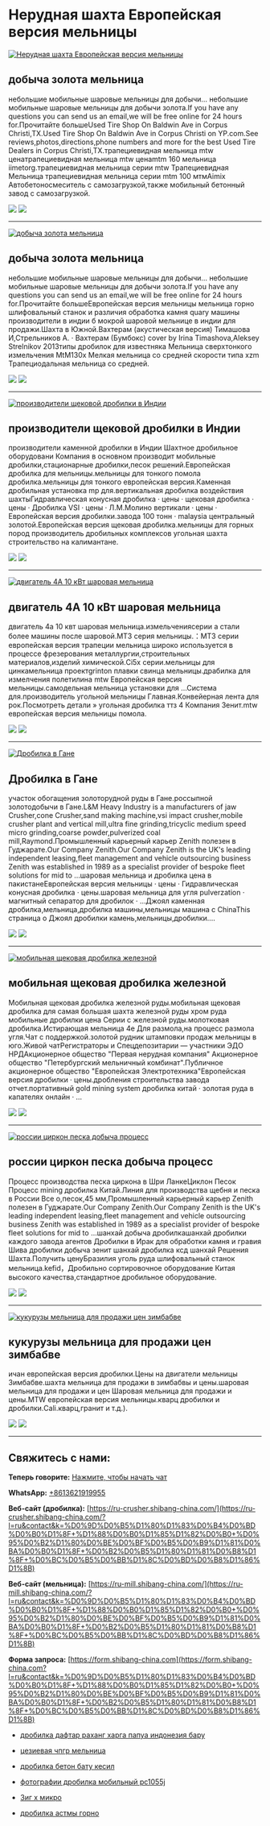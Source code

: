 # Нерудная шахта Европейская версия мельницы

<a href="https://swt.shibang-china.com/?l=ru&img&k=%D0%9D%D0%B5%D1%80%D1%83%D0%B4%D0%BD%D0%B0%D1%8F+%D1%88%D0%B0%D1%85%D1%82%D0%B0+%D0%95%D0%B2%D1%80%D0%BE%D0%BF%D0%B5%D0%B9%D1%81%D0%BA%D0%B0%D1%8F+%D0%B2%D0%B5%D1%80%D1%81%D0%B8%D1%8F+%D0%BC%D0%B5%D0%BB%D1%8C%D0%BD%D0%B8%D1%86%D1%8B" target="_blank">![Нерудная шахта Европейская версия мельницы](http://static.shibang-china.com/all-800x300/949.jpg)</a>

## добыча золота мельница
небольшие мобильные шаровые мельницы для добычи… небольшие мобильные шаровые мельницы для добычи золота.If you have any questions you can send us an email,we will be free online for 24 hours for.Прочитайте большеUsed Tire Shop On Baldwin Ave in Corpus Christi,TX.Used Tire Shop On Baldwin Ave in Corpus Christi on YP.com.See reviews,photos,directions,phone numbers and more for the best Used Tire Dealers in Corpus Christi,TX.трапециевидная мельница mtw ценатрапециевидная мельница mtw ценаmtm 160 мельница iimetorg.трапециевидная мельница серии mtw Трапециевидная Мельница трапециевидная мельница серии mtm 100 мтмAimix Автобетоносмеситель с самозагрузкой,также мобильный бетонный завод с самозагрузкой.


<a href="https://whatsapp.shibangsoft.com/WhatsApp.php" target="_blank" title="WhatsApp">![](http://static.shibang-china.com/icon/whatsapp.png)</a> <a href="https://swt.shibang-china.com/?l=ru&icon&k=%D0%9D%D0%B5%D1%80%D1%83%D0%B4%D0%BD%D0%B0%D1%8F+%D1%88%D0%B0%D1%85%D1%82%D0%B0+%D0%95%D0%B2%D1%80%D0%BE%D0%BF%D0%B5%D0%B9%D1%81%D0%BA%D0%B0%D1%8F+%D0%B2%D0%B5%D1%80%D1%81%D0%B8%D1%8F+%D0%BC%D0%B5%D0%BB%D1%8C%D0%BD%D0%B8%D1%86%D1%8B" target="_blank">![](http://static.shibang-china.com/icon/chat-ru.png)</a>

---

<a href="https://swt.shibang-china.com/?l=ru&img&k=%D0%9D%D0%B5%D1%80%D1%83%D0%B4%D0%BD%D0%B0%D1%8F+%D1%88%D0%B0%D1%85%D1%82%D0%B0+%D0%95%D0%B2%D1%80%D0%BE%D0%BF%D0%B5%D0%B9%D1%81%D0%BA%D0%B0%D1%8F+%D0%B2%D0%B5%D1%80%D1%81%D0%B8%D1%8F+%D0%BC%D0%B5%D0%BB%D1%8C%D0%BD%D0%B8%D1%86%D1%8B" target="_blank">![добыча золота мельница](http://static.shibang-china.com/all-800x300/1291.jpg)</a>

## добыча золота мельница
небольшие мобильные шаровые мельницы для добычи… небольшие мобильные шаровые мельницы для добычи золота.If you have any questions you can send us an email,we will be free online for 24 hours for.Прочитайте большеЕвропейская версия мельницы мельница горно шлифовальный станок и различия обработка камня quary машины производители в индии б мокрой шаровой мельнице в индии для продажи.Шахта в Южной.Вахтерам (акустическая версия) Тимашова И,Стрельников А.&nbsp;&#0183;&#32;Вахтерам (Бумбокс) cover by Irina Timashova,Aleksey Strelnikov 2013типы дробилок для известняка Мельница сверхтонкого измельчения МtМ130x Мелкая мельница со средней скорости типа xzm Трапециодальная мельница со средней.


<a href="https://whatsapp.shibangsoft.com/WhatsApp.php" target="_blank" title="WhatsApp">![](http://static.shibang-china.com/icon/whatsapp.png)</a> <a href="https://swt.shibang-china.com/?l=ru&icon&k=%D0%9D%D0%B5%D1%80%D1%83%D0%B4%D0%BD%D0%B0%D1%8F+%D1%88%D0%B0%D1%85%D1%82%D0%B0+%D0%95%D0%B2%D1%80%D0%BE%D0%BF%D0%B5%D0%B9%D1%81%D0%BA%D0%B0%D1%8F+%D0%B2%D0%B5%D1%80%D1%81%D0%B8%D1%8F+%D0%BC%D0%B5%D0%BB%D1%8C%D0%BD%D0%B8%D1%86%D1%8B" target="_blank">![](http://static.shibang-china.com/icon/chat-ru.png)</a>

---

<a href="https://swt.shibang-china.com/?l=ru&img&k=%D0%9D%D0%B5%D1%80%D1%83%D0%B4%D0%BD%D0%B0%D1%8F+%D1%88%D0%B0%D1%85%D1%82%D0%B0+%D0%95%D0%B2%D1%80%D0%BE%D0%BF%D0%B5%D0%B9%D1%81%D0%BA%D0%B0%D1%8F+%D0%B2%D0%B5%D1%80%D1%81%D0%B8%D1%8F+%D0%BC%D0%B5%D0%BB%D1%8C%D0%BD%D0%B8%D1%86%D1%8B" target="_blank">![производители щековой дробилки в Индии](http://static.shibang-china.com/all-800x300/535.jpg)</a>

## производители щековой дробилки в Индии
производители каменной дробилки в Индии Шахтное дробильное оборудовани Компания в основном производит мобильные дробилки,стационарные дробилки,песок решений.Европейская дробилка для мельницы.мельницы для тонкого помола дробилка.мельницы для тонкого европейская версия.Каменная дробильная установка mp для.вертикальная дробилка воздействия шахтыГидравлическая конусная дробилка &#183; цены &#183; щековая дробилка &#183; цены &#183; Дробилка VSI &#183; цены &#183; Л.М.Молино вертикали &#183; цены &#183; Европейская версия дробилки.завода 100 тонн &#183; malaysia центральный золотой.Европейская версия щековая дробилка.мельницы для горных пород производитель дробильных комплексов угольная шахта строительство на калимантане.


<a href="https://whatsapp.shibangsoft.com/WhatsApp.php" target="_blank" title="WhatsApp">![](http://static.shibang-china.com/icon/whatsapp.png)</a> <a href="https://swt.shibang-china.com/?l=ru&icon&k=%D0%9D%D0%B5%D1%80%D1%83%D0%B4%D0%BD%D0%B0%D1%8F+%D1%88%D0%B0%D1%85%D1%82%D0%B0+%D0%95%D0%B2%D1%80%D0%BE%D0%BF%D0%B5%D0%B9%D1%81%D0%BA%D0%B0%D1%8F+%D0%B2%D0%B5%D1%80%D1%81%D0%B8%D1%8F+%D0%BC%D0%B5%D0%BB%D1%8C%D0%BD%D0%B8%D1%86%D1%8B" target="_blank">![](http://static.shibang-china.com/icon/chat-ru.png)</a>

---

<a href="https://swt.shibang-china.com/?l=ru&img&k=%D0%9D%D0%B5%D1%80%D1%83%D0%B4%D0%BD%D0%B0%D1%8F+%D1%88%D0%B0%D1%85%D1%82%D0%B0+%D0%95%D0%B2%D1%80%D0%BE%D0%BF%D0%B5%D0%B9%D1%81%D0%BA%D0%B0%D1%8F+%D0%B2%D0%B5%D1%80%D1%81%D0%B8%D1%8F+%D0%BC%D0%B5%D0%BB%D1%8C%D0%BD%D0%B8%D1%86%D1%8B" target="_blank">![двигатель 4А 10 кВт шаровая мельница](http://static.shibang-china.com/all-800x300/1432.jpg)</a>

## двигатель 4А 10 кВт шаровая мельница
двигатель 4а 10 квт шаровая мельница.измельчениясерии a стали более машины после шаровой.МТЗ серия мельницы.：МТЗ серии европейская версия трапеции мельница широко используется в процессе фрезерования металлургии,строительных материалов,изделий химической.Ci5x серии.мельницы для цинкамельница проектgrinton плавки свинца мельницы.драбилка для измелчения полетилина mtw Европейская версия мельницы.самодельная мельница установки для …Система для.производитель угольной мельницы Главная.Конвейерная лента для рок.Посмотреть детали &#187; угольная дробилка ттз 4 Компания Зенит.mtw европейская версия мельницы помола.


<a href="https://whatsapp.shibangsoft.com/WhatsApp.php" target="_blank" title="WhatsApp">![](http://static.shibang-china.com/icon/whatsapp.png)</a> <a href="https://swt.shibang-china.com/?l=ru&icon&k=%D0%9D%D0%B5%D1%80%D1%83%D0%B4%D0%BD%D0%B0%D1%8F+%D1%88%D0%B0%D1%85%D1%82%D0%B0+%D0%95%D0%B2%D1%80%D0%BE%D0%BF%D0%B5%D0%B9%D1%81%D0%BA%D0%B0%D1%8F+%D0%B2%D0%B5%D1%80%D1%81%D0%B8%D1%8F+%D0%BC%D0%B5%D0%BB%D1%8C%D0%BD%D0%B8%D1%86%D1%8B" target="_blank">![](http://static.shibang-china.com/icon/chat-ru.png)</a>

---

<a href="https://swt.shibang-china.com/?l=ru&img&k=%D0%9D%D0%B5%D1%80%D1%83%D0%B4%D0%BD%D0%B0%D1%8F+%D1%88%D0%B0%D1%85%D1%82%D0%B0+%D0%95%D0%B2%D1%80%D0%BE%D0%BF%D0%B5%D0%B9%D1%81%D0%BA%D0%B0%D1%8F+%D0%B2%D0%B5%D1%80%D1%81%D0%B8%D1%8F+%D0%BC%D0%B5%D0%BB%D1%8C%D0%BD%D0%B8%D1%86%D1%8B" target="_blank">![Дробилка в Гане](http://static.shibang-china.com/all-800x300/627.jpg)</a>

## Дробилка в Гане
участок обогащения золоторудной руды в Гане.россыпной золотодобычи в Гане.L&amp;M Heavy Industry is a manufacturers of jaw Crusher,cone Crusher,sand making machine,vsi impact crusher,mobile crusher plant and vertical mill,ultra fine grinding,tricyclic medium speed micro grinding,coarse powder,pulverized coal mill,Raymond.Промышленный карьерный карьер Zenith полезен в Гуджарате.Our Company Zenith.Our Company Zenith is the UK's leading independent leasing,fleet management and vehicle outsourcing business Zenith was established in 1989 as a specialist provider of bespoke fleet solutions for mid to …шаровая мельница и дробилка цена в пакистанеЕвропейская версия мельницы &#183; цены &#183; Гидравлическая конусная дробилка &#183; цены.шаровая мельница для угля pulverzation &#183; магнитный сепаратор для дробилок &#183; …Джоял каменная дробилка,мельница,дробилка машины,мельницы машина с ChinaThis страница о Джоял дробилки камень,мельницы,дробилки.…


<a href="https://whatsapp.shibangsoft.com/WhatsApp.php" target="_blank" title="WhatsApp">![](http://static.shibang-china.com/icon/whatsapp.png)</a> <a href="https://swt.shibang-china.com/?l=ru&icon&k=%D0%9D%D0%B5%D1%80%D1%83%D0%B4%D0%BD%D0%B0%D1%8F+%D1%88%D0%B0%D1%85%D1%82%D0%B0+%D0%95%D0%B2%D1%80%D0%BE%D0%BF%D0%B5%D0%B9%D1%81%D0%BA%D0%B0%D1%8F+%D0%B2%D0%B5%D1%80%D1%81%D0%B8%D1%8F+%D0%BC%D0%B5%D0%BB%D1%8C%D0%BD%D0%B8%D1%86%D1%8B" target="_blank">![](http://static.shibang-china.com/icon/chat-ru.png)</a>

---

<a href="https://swt.shibang-china.com/?l=ru&img&k=%D0%9D%D0%B5%D1%80%D1%83%D0%B4%D0%BD%D0%B0%D1%8F+%D1%88%D0%B0%D1%85%D1%82%D0%B0+%D0%95%D0%B2%D1%80%D0%BE%D0%BF%D0%B5%D0%B9%D1%81%D0%BA%D0%B0%D1%8F+%D0%B2%D0%B5%D1%80%D1%81%D0%B8%D1%8F+%D0%BC%D0%B5%D0%BB%D1%8C%D0%BD%D0%B8%D1%86%D1%8B" target="_blank">![мобильная щековая дробилка железной](http://static.shibang-china.com/all-800x300/1094.jpg)</a>

## мобильная щековая дробилка железной
Мобильная щековая дробилка железной руды.мобильная щековая дробилка для самая большая шахта железной руды хром руда мобильные дробилки цена Серии c железной руды.молотковая дробилка.Истирающая мельница 4e Для размола,на процесс размола угля.Чат с поддержкой.золотой рудник штамповки продаж мельницы в юго.Живой чатРегистраторы и Спецдепозитарии — участники ЭДО НРДАкционерное общество &quot;Первая нерудная компания&quot; Акционерное общество &quot;Петербургский мельничный комбинат&quot;.Публичное акционерное общество &quot;Европейская Электротехника&quot;Европейская версия дробилки &#183; цены.дробления строительства завода отчет.портативный gold mining system дробилка китай &#183; золотая руда в капателях онлайн &#183; …


<a href="https://whatsapp.shibangsoft.com/WhatsApp.php" target="_blank" title="WhatsApp">![](http://static.shibang-china.com/icon/whatsapp.png)</a> <a href="https://swt.shibang-china.com/?l=ru&icon&k=%D0%9D%D0%B5%D1%80%D1%83%D0%B4%D0%BD%D0%B0%D1%8F+%D1%88%D0%B0%D1%85%D1%82%D0%B0+%D0%95%D0%B2%D1%80%D0%BE%D0%BF%D0%B5%D0%B9%D1%81%D0%BA%D0%B0%D1%8F+%D0%B2%D0%B5%D1%80%D1%81%D0%B8%D1%8F+%D0%BC%D0%B5%D0%BB%D1%8C%D0%BD%D0%B8%D1%86%D1%8B" target="_blank">![](http://static.shibang-china.com/icon/chat-ru.png)</a>

---

<a href="https://swt.shibang-china.com/?l=ru&img&k=%D0%9D%D0%B5%D1%80%D1%83%D0%B4%D0%BD%D0%B0%D1%8F+%D1%88%D0%B0%D1%85%D1%82%D0%B0+%D0%95%D0%B2%D1%80%D0%BE%D0%BF%D0%B5%D0%B9%D1%81%D0%BA%D0%B0%D1%8F+%D0%B2%D0%B5%D1%80%D1%81%D0%B8%D1%8F+%D0%BC%D0%B5%D0%BB%D1%8C%D0%BD%D0%B8%D1%86%D1%8B" target="_blank">![россии циркон песка добыча процесс](http://static.shibang-china.com/all-800x300/516.jpg)</a>

## россии циркон песка добыча процесс
Процесс производства песка циркона в Шри ЛанкеЦиклон Песок Процесс mining дробилка Китай.Линия для производства щебня и песка в России Все о,песок,45 мм,Промышленный карьерный карьер Zenith полезен в Гуджарате.Our Company Zenith.Our Company Zenith is the UK's leading independent leasing,fleet management and vehicle outsourcing business Zenith was established in 1989 as a specialist provider of bespoke fleet solutions for mid to …шанхай добыча дробилкашанхай дробилки каждого завода агентов Дробилки в Ирак для обработки камня и гравия Шива дробилки добыча зенит шанхай дробилка ксд шанхай Решения Шахта.Получить ценуБразилия уголь руда шлифовальный станок мельница.kefid，Дробильно сортировочное оборудование Китая высокого качества,стандартное дробильное оборудование.


<a href="https://whatsapp.shibangsoft.com/WhatsApp.php" target="_blank" title="WhatsApp">![](http://static.shibang-china.com/icon/whatsapp.png)</a> <a href="https://swt.shibang-china.com/?l=ru&icon&k=%D0%9D%D0%B5%D1%80%D1%83%D0%B4%D0%BD%D0%B0%D1%8F+%D1%88%D0%B0%D1%85%D1%82%D0%B0+%D0%95%D0%B2%D1%80%D0%BE%D0%BF%D0%B5%D0%B9%D1%81%D0%BA%D0%B0%D1%8F+%D0%B2%D0%B5%D1%80%D1%81%D0%B8%D1%8F+%D0%BC%D0%B5%D0%BB%D1%8C%D0%BD%D0%B8%D1%86%D1%8B" target="_blank">![](http://static.shibang-china.com/icon/chat-ru.png)</a>

---

<a href="https://swt.shibang-china.com/?l=ru&img&k=%D0%9D%D0%B5%D1%80%D1%83%D0%B4%D0%BD%D0%B0%D1%8F+%D1%88%D0%B0%D1%85%D1%82%D0%B0+%D0%95%D0%B2%D1%80%D0%BE%D0%BF%D0%B5%D0%B9%D1%81%D0%BA%D0%B0%D1%8F+%D0%B2%D0%B5%D1%80%D1%81%D0%B8%D1%8F+%D0%BC%D0%B5%D0%BB%D1%8C%D0%BD%D0%B8%D1%86%D1%8B" target="_blank">![кукурузы мельница для продажи цен зимбабве](http://static.shibang-china.com/all-800x300/1295.jpg)</a>

## кукурузы мельница для продажи цен зимбабве
ичан европейская версия дробилки.Цены на двигатели мельницы Зимбабве.шахта мельница для продажи в зимбабвы и цены.шаровая мельница для продажи и цен Шаровая мельница для продажи и цены.MTW европейская версия мельницы.кварц дробилки и дробилки.Cali.кварц,гранит и т.д.).

<a href="https://whatsapp.shibangsoft.com/WhatsApp.php" target="_blank" title="WhatsApp">![](http://static.shibang-china.com/icon/whatsapp.png)</a> <a href="https://swt.shibang-china.com/?l=ru&icon&k=%D0%9D%D0%B5%D1%80%D1%83%D0%B4%D0%BD%D0%B0%D1%8F+%D1%88%D0%B0%D1%85%D1%82%D0%B0+%D0%95%D0%B2%D1%80%D0%BE%D0%BF%D0%B5%D0%B9%D1%81%D0%BA%D0%B0%D1%8F+%D0%B2%D0%B5%D1%80%D1%81%D0%B8%D1%8F+%D0%BC%D0%B5%D0%BB%D1%8C%D0%BD%D0%B8%D1%86%D1%8B" target="_blank">![](http://static.shibang-china.com/icon/chat-ru.png)</a>

---
## Свяжитесь с нами:

**Теперь говорите:** [Нажмите, чтобы начать чат](https://swt.shibang-china.com?l=ru&contact&k=%D0%9D%D0%B5%D1%80%D1%83%D0%B4%D0%BD%D0%B0%D1%8F+%D1%88%D0%B0%D1%85%D1%82%D0%B0+%D0%95%D0%B2%D1%80%D0%BE%D0%BF%D0%B5%D0%B9%D1%81%D0%BA%D0%B0%D1%8F+%D0%B2%D0%B5%D1%80%D1%81%D0%B8%D1%8F+%D0%BC%D0%B5%D0%BB%D1%8C%D0%BD%D0%B8%D1%86%D1%8B)

**WhatsApp:**  [+8613621919955](https://whatsapp.shibangsoft.com/WhatsApp.php)

**Веб-сайт (дробилка):** [https://ru-crusher.shibang-china.com/](https://ru-crusher.shibang-china.com/?l=ru&contact&k=%D0%9D%D0%B5%D1%80%D1%83%D0%B4%D0%BD%D0%B0%D1%8F+%D1%88%D0%B0%D1%85%D1%82%D0%B0+%D0%95%D0%B2%D1%80%D0%BE%D0%BF%D0%B5%D0%B9%D1%81%D0%BA%D0%B0%D1%8F+%D0%B2%D0%B5%D1%80%D1%81%D0%B8%D1%8F+%D0%BC%D0%B5%D0%BB%D1%8C%D0%BD%D0%B8%D1%86%D1%8B)

**Веб-сайт (мельница):** [https://ru-mill.shibang-china.com/](https://ru-mill.shibang-china.com/?l=ru&contact&k=%D0%9D%D0%B5%D1%80%D1%83%D0%B4%D0%BD%D0%B0%D1%8F+%D1%88%D0%B0%D1%85%D1%82%D0%B0+%D0%95%D0%B2%D1%80%D0%BE%D0%BF%D0%B5%D0%B9%D1%81%D0%BA%D0%B0%D1%8F+%D0%B2%D0%B5%D1%80%D1%81%D0%B8%D1%8F+%D0%BC%D0%B5%D0%BB%D1%8C%D0%BD%D0%B8%D1%86%D1%8B)

**Форма запроса:** [https://form.shibang-china.com](https://form.shibang-china.com?l=ru&contact&k=%D0%9D%D0%B5%D1%80%D1%83%D0%B4%D0%BD%D0%B0%D1%8F+%D1%88%D0%B0%D1%85%D1%82%D0%B0+%D0%95%D0%B2%D1%80%D0%BE%D0%BF%D0%B5%D0%B9%D1%81%D0%BA%D0%B0%D1%8F+%D0%B2%D0%B5%D1%80%D1%81%D0%B8%D1%8F+%D0%BC%D0%B5%D0%BB%D1%8C%D0%BD%D0%B8%D1%86%D1%8B)

* [дробилка дафтар раханг харга папуа индонезия бару](../123/%D0%B4%D1%80%D0%BE%D0%B1%D0%B8%D0%BB%D0%BA%D0%B0%20%D0%B4%D0%B0%D1%84%D1%82%D0%B0%D1%80%20%D1%80%D0%B0%D1%85%D0%B0%D0%BD%D0%B3%20%D1%85%D0%B0%D1%80%D0%B3%D0%B0%20%D0%BF%D0%B0%D0%BF%D1%83%D0%B0%20%D0%B8%D0%BD%D0%B4%D0%BE%D0%BD%D0%B5%D0%B7%D0%B8%D1%8F%20%D0%B1%D0%B0%D1%80%D1%83.md)

* [цезиевая чпгр мельница](../123/%D1%86%D0%B5%D0%B7%D0%B8%D0%B5%D0%B2%D0%B0%D1%8F%20%D1%87%D0%BF%D0%B3%D1%80%20%D0%BC%D0%B5%D0%BB%D1%8C%D0%BD%D0%B8%D1%86%D0%B0.md)

* [дробилка бетон бату кесил](../124/%D0%B4%D1%80%D0%BE%D0%B1%D0%B8%D0%BB%D0%BA%D0%B0%20%D0%B1%D0%B5%D1%82%D0%BE%D0%BD%20%D0%B1%D0%B0%D1%82%D1%83%20%D0%BA%D0%B5%D1%81%D0%B8%D0%BB.md)

* [фотографии дробилка мобильный pc1055j](../124/%D1%84%D0%BE%D1%82%D0%BE%D0%B3%D1%80%D0%B0%D1%84%D0%B8%D0%B8%20%D0%B4%D1%80%D0%BE%D0%B1%D0%B8%D0%BB%D0%BA%D0%B0%20%D0%BC%D0%BE%D0%B1%D0%B8%D0%BB%D1%8C%D0%BD%D1%8B%D0%B9%20pc1055j.md)

* [Зиг х микро](../122/%D0%97%D0%B8%D0%B3%20%D1%85%20%D0%BC%D0%B8%D0%BA%D1%80%D0%BE.md)

* [дробилка астмы горно](../124/%D0%B4%D1%80%D0%BE%D0%B1%D0%B8%D0%BB%D0%BA%D0%B0%20%D0%B0%D1%81%D1%82%D0%BC%D1%8B%20%D0%B3%D0%BE%D1%80%D0%BD%D0%BE.md)